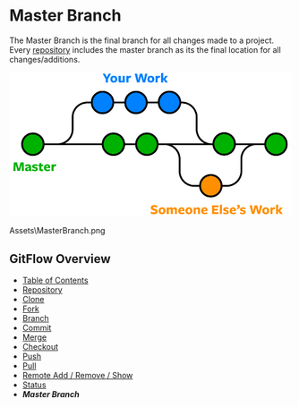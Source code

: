# Master Branch

The Master Branch is the final branch for all changes made to a project. Every [repository](./Repository.md) includes the master branch as its the final location for all changes/additions.

![MasterBranch](Assets/MasterBranch.png)

Assets\MasterBranch.png
## GitFlow Overview
* [Table of Contents](./README.MD)
* [Repository](./Repository.md)
* [Clone](./Clones.md)
* [Fork](./Forks.md)
* [Branch](./Branches.md)
* [Commit](./Commits.md)
* [Merge](./Merges.md)
* [Checkout](./Checkout.md)
* [Push](./Push.md)
* [Pull](./Pull.md) 
* [Remote Add / Remove / Show](./RemoteAddRemoveShow.md)
* [Status](./Status.md)
* _**Master Branch**_

